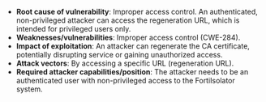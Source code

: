 - **Root cause of vulnerability**: Improper access control. An authenticated, non-privileged attacker can access the regeneration URL, which is intended for privileged users only.
- **Weaknesses/vulnerabilities**: Improper access control (CWE-284).
- **Impact of exploitation**: An attacker can regenerate the CA certificate, potentially disrupting service or gaining unauthorized access.
- **Attack vectors**: By accessing a specific URL (regeneration URL).
- **Required attacker capabilities/position**: The attacker needs to be an authenticated user with non-privileged access to the FortiIsolator system.